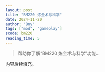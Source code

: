 ```yaml
---
layout: post
title: "BM220 炼金术与科学"
date: 2024-11-20
author: "Bny"
tags: ["mod", "gameplay"]
scode: bm220
reading_time: 5
---
```


> 帮助你了解“BM220 炼金术与科学”功能...

内容后续填充。
